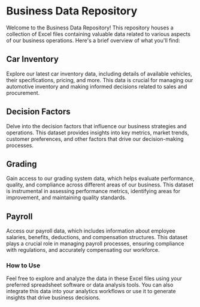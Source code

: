 # Business Data Repository
Welcome to the Business Data Repository! This repository houses a collection of Excel files containing valuable data related to various aspects of our business operations. Here's a brief overview of what you'll find:

## Car Inventory
Explore our latest car inventory data, including details of available vehicles, their specifications, pricing, and more. This data is crucial for managing our automotive inventory and making informed decisions related to sales and procurement.

## Decision Factors
Delve into the decision factors that influence our business strategies and operations. This dataset provides insights into key metrics, market trends, customer preferences, and other factors that drive our decision-making processes.

## Grading
Gain access to our grading system data, which helps evaluate performance, quality, and compliance across different areas of our business. This dataset is instrumental in assessing performance metrics, identifying areas for improvement, and maintaining quality standards.

## Payroll
Access our payroll data, which includes information about employee salaries, benefits, deductions, and compensation structures. This dataset plays a crucial role in managing payroll processes, ensuring compliance with regulations, and accurately compensating our workforce.

### How to Use
Feel free to explore and analyze the data in these Excel files using your preferred spreadsheet software or data analysis tools. You can also integrate this data into your analytics workflows or use it to generate insights that drive business decisions.
